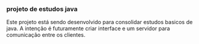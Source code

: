 ### projeto de estudos java

Este projeto está sendo desenvolvido para consolidar estudos basicos de java. A intenção é futuramente criar interface e um servidor para comunicação entre os clientes.

